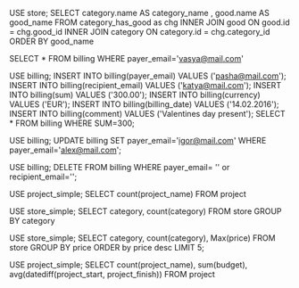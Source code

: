 USE store;
SELECT category.name AS category_name , good.name AS good_name FROM category_has_good as chg
INNER JOIN good
ON good.id = chg.good_id
INNER JOIN category
ON category.id = chg.category_id
ORDER BY good_name

SELECT * FROM billing WHERE payer_email='vasya@mail.com'

USE billing;
INSERT INTO billing(payer_email) VALUES ('pasha@mail.com');
INSERT INTO billing(recipient_email) VALUES ('katya@mail.com');
INSERT INTO billing(sum) VALUES ('300.00');
INSERT INTO billing(currency) VALUES ('EUR');
INSERT INTO billing(billing_date) VALUES ('14.02.2016');
INSERT INTO billing(comment) VALUES ('Valentines day present');
SELECT * FROM billing WHERE SUM=300;

USE billing;
UPDATE billing
SET 
payer_email='igor@mail.com'
WHERE payer_email='alex@mail.com';

USE billing;
DELETE FROM billing
WHERE payer_email= '' or recipient_email='';

USE project_simple;
SELECT count(project_name) FROM project

USE store_simple;
SELECT category, count(category) FROM store GROUP BY category

USE store_simple;
SELECT category, count(category), Max(price) FROM store
GROUP BY price
ORDER by price desc
LIMIT 5;

USE project_simple;
SELECT count(project_name), sum(budget), avg(datediff(project_start, project_finish)) FROM project

